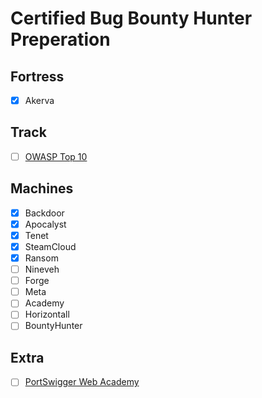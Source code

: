# Certified Bug Bounty Hunter Preperation

## Fortress

- [x] Akerva

## Track

- [ ] [OWASP Top 10](https://app.hackthebox.com/tracks/OWASP-Top-10)

## Machines

- [x] Backdoor
- [x] Apocalyst
- [x] Tenet
- [x] SteamCloud
- [x] Ransom
- [ ] Nineveh
- [ ] Forge
- [ ] Meta
- [ ] Academy
- [ ] Horizontall
- [ ] BountyHunter

## Extra
- [ ] [PortSwigger Web Academy](https://portswigger.net/web-security/all-labs)
